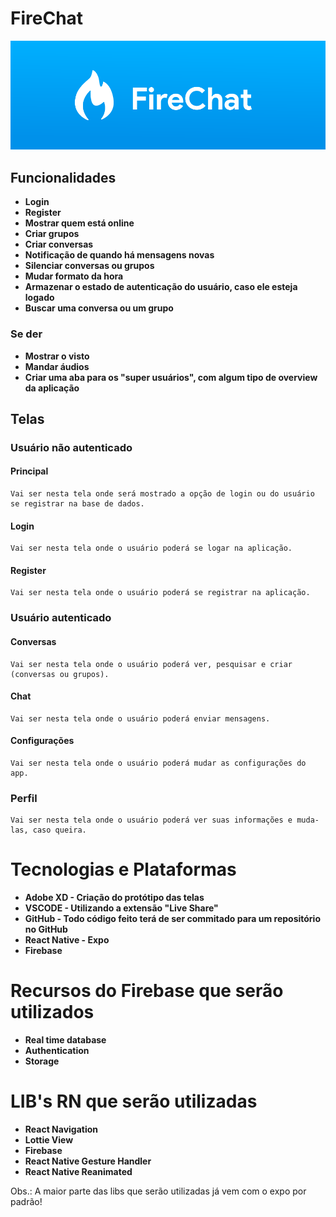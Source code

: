 # FireChat


![FireChat](assets/logo_extended_white.png)

## Funcionalidades

* **Login**
* **Register**
* **Mostrar quem está online**
* **Criar grupos**
* **Criar conversas**
* **Notificação de quando há mensagens novas**
* **Silenciar conversas ou grupos**
* **Mudar formato da hora**
* **Armazenar o estado de autenticação do usuário, caso ele esteja logado**
* **Buscar uma conversa ou um grupo**

### Se der

* **Mostrar o visto**
* **Mandar áudios**
* **Criar uma aba para os "super usuários", com algum tipo de overview da aplicação**

## Telas

### Usuário não autenticado

#### Principal
    Vai ser nesta tela onde será mostrado a opção de login ou do usuário se registrar na base de dados.

#### Login
    Vai ser nesta tela onde o usuário poderá se logar na aplicação.

#### Register
    Vai ser nesta tela onde o usuário poderá se registrar na aplicação.

### Usuário autenticado

#### Conversas
    Vai ser nesta tela onde o usuário poderá ver, pesquisar e criar (conversas ou grupos).

#### Chat
    Vai ser nesta tela onde o usuário poderá enviar mensagens.

#### Configurações
    Vai ser nesta tela onde o usuário poderá mudar as configurações do app.

### Perfil
    Vai ser nesta tela onde o usuário poderá ver suas informações e muda-las, caso queira.

# Tecnologias e Plataformas

* **Adobe XD - Criação do protótipo das telas**
* **VSCODE - Utilizando a extensão "Live Share"**
* **GitHub - Todo código feito terá de ser commitado para um repositório no GitHub**
* **React Native - Expo**
* **Firebase**

# Recursos do Firebase que serão utilizados

* **Real time database**
* **Authentication**
* **Storage**

# LIB's RN que serão utilizadas

* **React Navigation**
* **Lottie View**
* **Firebase**
* **React Native Gesture Handler**
* **React Native Reanimated**

Obs.: A maior parte das libs que serão utilizadas já vem com o expo por padrão!
